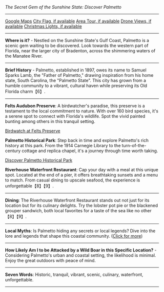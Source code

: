 *The Secret Gem of the Sunshine State: Discover Palmetto*

---

[Google Maps](https://www.google.com/maps/place/Palmetto,+FL/data=!3m1!1e3)
[City Flag, if available](https://www.google.com/search?tbm=isch&q=Palmetto+FL+Flag+Picture)
[Area Tour, if available](https://www.youtube.com/results?search_query=Palmetto+FL+4k+tour)
[Drone Views, if available](https://www.youtube.com/results?search_query=Palmetto+FL+4k+drone)
[Christmas Lights, if available](https://www.youtube.com/results?search_query=Palmetto+FL+christmas+lights&sp=CAI%253D)

---

**Where is it?** - Nestled on the Sunshine State's Gulf Coast, Palmetto is a scenic gem waiting to be discovered. Look towards the western part of Florida, near the larger city of Bradenton, across the shimmering waters of the Manatee River.

---

**Brief History** - Palmetto, established in 1897, owes its name to Samuel Sparks Lamb, the "Father of Palmetto," drawing inspiration from his home state, South Carolina, the "Palmetto State". This city has grown from a humble community to a vibrant, cultural haven while preserving its Old Florida charm【6】.

---

**Felts Audubon Preserve**: A birdwatcher's paradise, this preserve is a testament to the local commitment to nature. With over 160 bird species, it's a serene spot to connect with Florida's wildlife. Spot the vivid painted bunting among others in this tranquil setting.

  [Birdwatch at Felts Preserve](https://www.youtube.com/results?search_query=Palmetto+FL+Felts+Audubon+Preserve)

**Palmetto Historical Park**: Step back in time and explore Palmetto's rich history at this park. From the 1914 Carnegie Library to the turn-of-the-century cottage and replica chapel, it's a journey through time worth taking.

  [Discover Palmetto Historical Park](https://www.youtube.com/results?search_query=Palmetto+FL+Palmetto+Historical+Park)

**Riverhouse Waterfront Restaurant**: Cap your day with a meal at this unique spot. Located at the end of a pier, it offers breathtaking sunsets and a menu to match. From casual dining to upscale seafood, the experience is unforgettable【8】【9】.

---

**Dining**: The Riverhouse Waterfront Restaurant stands out not just for its location but for its culinary delights. Try the lobster pot pie or the blackened grouper sandwich, both local favorites for a taste of the sea like no other【8】【9】.

---

**Local Myths**: Is Palmetto hiding any secrets or local legends? Dive into the lore and legends that shape this coastal community. ([Click for more](https://www.google.com/search?q=Palmetto+FL+local+myths))

---

**How Likely Am I to be Attacked by a Wild Boar in this Specific Location?** - Considering Palmetto's urban and coastal setting, the likelihood is minimal. Enjoy the great outdoors with peace of mind.

---

**Seven Words**: Historic, tranquil, vibrant, scenic, culinary, waterfront, unforgettable.

---
